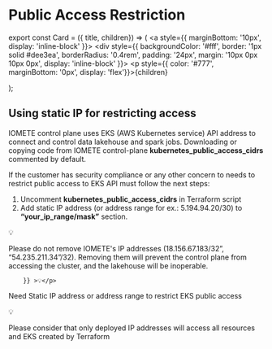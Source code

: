 # Public Access Restriction

export const Card = ({ title, children}) => (
  <a style={{ marginBottom: '10px', display: 'inline-block' }}>
    <div style={{
        backgroundColor: '#fff',
        border: '1px solid #dee3ea',
        borderRadius: '0.4rem',
        padding: '24px',
        margin: '10px 0px 10px 0px',
        display: 'inline-block'
        }}>
        <p style={{ color: '#777', marginBottom: '0px', display: 'flex'}}>{children}</p>
    </div>
  </a>
);

## Using static IP for restricting access

IOMETE control plane uses EKS (AWS Kubernetes service) API address to connect and control data lakehouse and spark jobs. Downloading or copying code from IOMETE control-plane **kubernetes_public_access_cidrs** commented by default. 

If the customer has security compliance or any other concern to needs to restrict public access to EKS API must follow the next steps:



1. Uncomment  **kubernetes_public_access_cidrs** in Terraform script
2. Add static IP address (or address range for ex.: 5.194.94.20/30) to **“your_ip_range/mask”** section.

<Card title=  "" >
<p  style={{
        margin: '0 10px',
        fontSize : '40px'
        }} >💡</p> 
Please do not remove IOMETE's IP addresses (18.156.67.183/32”, “54.235.211.34”/32). Removing them will prevent the control plane from accessing the cluster, and the lakehouse will be inoperable.                                
</Card>

<Card title=  "" >
<p  style={{
        margin: '0 10px',
        fontSize : '40px',
        textAlign: 'center'
        
        }} >💡</p>
Need Static IP address or address range to restrict EKS public access                                 
</Card>

<Card title=  "💡" >
<p  style={{
        margin: '0 10px', 
        fontSize : '40px'
        }} >💡</p>
Please consider that only deployed IP addresses will access all resources and EKS created by Terraform
</Card>

